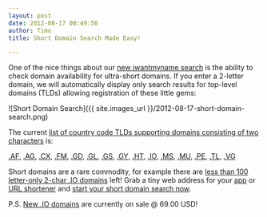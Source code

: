```yaml
---
layout: post
date: 2012-08-17 00:49:58
author: Timo
title: Short Domain Search Made Easy!

---
```


One of the nice things about our [new iwantmyname search](https://iwantmyname.com) is the ability to check domain availability for ultra-short domains. If you enter a 2-letter domain, we will automatically display only search results for top-level domains (TLDs) allowing registration of these little gems:

![Short Domain Search]({{ site.images_url }}/2012-08-17-short-domain-search.png)

The current [list of country code TLDs supporting domains consisting of two characters](https://iwantmyname.com/short-domain-search) is:

[.AF](https://iwantmyname.com/domains/af-afghan-domain-name-registration-for-afghanistan), [.AG](https://iwantmyname.com/domains/ag-domain-name-registration-for-antigua-and-barbuda), [.CX](https://iwantmyname.com/domains/cx-domain-name-registration-for-christmas-island), [.FM](https://iwantmyname.com/domains/fm-domain-name-registration-for-federated-states-of-micronesia), [.GD](https://iwantmyname.com/domains/gd-grenadian-domain-name-registration-for-grenada), [.GL](https://iwantmyname.com/domains/gl-greenlandic-domain-name-registration-for-greenland), [.GS](https://iwantmyname.com/domains/gs-domain-name-registration-for-south-georgia-and-the-south-sandwich-islands), [.GY](https://iwantmyname.com/domains/gy-guyanese-domain-name-registration-for-guyana), [.HT](https://iwantmyname.com/domains/ht-haitian-domain-name-registration-for-haiti), [.IO](), [.MS](https://iwantmyname.com/domains/ms-domain-name-registration-for-montserrat), [.MU](https://iwantmyname.com/domains/mu-mauritian-domain-name-registration-for-mauritius), [.PE](https://iwantmyname.com/domains/pe-peruvian-domain-name-registration-for-peru), [.TL](https://iwantmyname.com/domains/tl-domain-name-registration-for-timor-leste), [.VG](https://iwantmyname.com/domains/vg-domain-name-registration-for-british-virgin-islands)

Short domains are a rare commodity, for example there are [less than 100 letter-only 2-char .IO domains](http://blog.iwantmyname.com/2012/05/100-shockingly-short-io-domain-names-available-today.html) left! Grab a tiny web address for your [app](https://iwantmyname.com/services/developer/) or [URL shortener](https://iwantmyname.com/services/url-shortener/) and [start your short domain search now](https://iwantmyname.com).

P.S. [New .IO domains](https://iwantmyname.com/domains/io-domain-name-registration-for-british-indian-ocean-territory) are currently on sale @ 69.00 USD!
